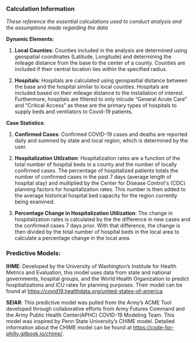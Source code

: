 ### Calculation Information

*These reference the essential calculations used to conduct analysis and
the assumptions made regarding the data*

**Dynamic Elements**:

1.  **Local Counties**: Counties included in the analysis are determined
    using geospatial coordinates (Latitude, Longitude) and determining
    the mileage distance from the base to the center of a county.
    Counties are included if their central location lies within the
    specified radius.

2.  **Hospitals**: Hospitals are calculated using geospastial distance
    between the base and the hospital similar to local counties.
    Hospitals are included based on their mileage distance to the
    installation of interest. Furthermore, hospitals are filtered to
    only inlcude “General Acute Care” and “Critical Access” as these are the
    primary types of hospitals to supply beds and ventilators to
    Covid-19 patients.

**Case Statistics**:

1.  **Confirmed Cases**: Confirmed COVID-19 cases and deaths are
    reported daily and summed by state and local region, which is
    determined by the user.

2.  **Hospitalization Utilzation**: Hospitalization rates are a function
    of the total number of hospital beds in a county and the number of
    locally confirmed cases. The percentage of hospitalized patients
    totals the number of confirmed cases in the past 7 days (average
    length of hospital stay) and multiplied by the Center for Disease 
    Control's (CDC) planning factors for hospitalization rates. This number
    is then added to the average historical hospital bed capacity for the region
    currently being examined.

3.  **Percentage Change in Hospitalization Utilization**: The change in
    hospitalization rates is calculated by the the difference in new
    cases and the confirmed cases 7 days prior. With that difference,
    the change is then divided by the total number of hospital beds in
    the local area to calculate a percentage change in the local area.

### Predictive Models:

**IHME**: Developed by the University of Washington’s Institute for
Health Metrics and Evaluation, this model uses data from state and
national governments, hospital groups, and the World Health Organization
to predict hospitalizations and ICU rates for planning purposes. Their model can be found at
<a href="https://covid19.healthdata.org/united-states-of-america" class="uri">https://covid19.healthdata.org/united-states-of-america

**SEIAR**: This predictive model was pulled from the Army’s ACME Tool
developed through collaborative efforts from Army Futures Command and
the Army Public Health Center(APHC) COVID-19 Modeling Team. This model
was inspired by Penn State University’s CHIME model. Detailed
information about the CHIME model can be found at
<a href="https://code-for-philly.gitbook.io/chime/" class="uri">https://code-for-philly.gitbook.io/chime/</a>.
